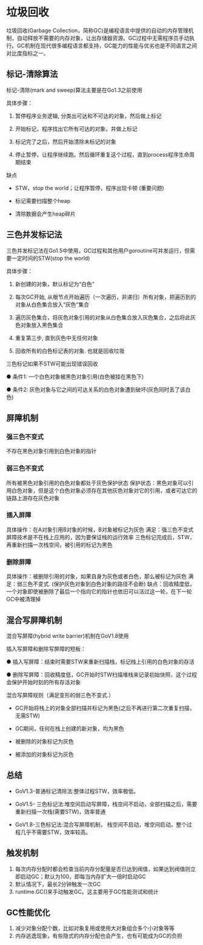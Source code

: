 # 垃圾回收
垃圾回收(Garbage Collection，简称GC)是编程语言中提供的自动的内存管理机制，自动释放不需要的内存对象，让出存储器资源。GC过程中无需程序员手动执行。GC机制在现代很多编程语言都支持，GC能力的性能与优劣也是不同语言之间对比度指标之一。
## 标记-清除算法
标记-清除(mark and sweep)算法主要是在Go1.3之前使用

具体步骤：
1. 暂停程序业务逻辑, 分类出可达和不可达的对象，然后做上标记

2. 开始标记，程序找出它所有可达的对象，并做上标记
3. 标记完了之后，然后开始清除未标记的对象
4. 停止暂停，让程序继续跑。然后循环重复这个过程，直到process程序生命周期结束

缺点
* STW，stop the world；让程序暂停，程序出现卡顿 (重要问题)

* 标记需要扫描整个heap
* 清除数据会产生heap碎片

## 三色并发标记法
三色并发标记法在Go1.5中使用，GC过程和其他用户goroutine可并发运行，但需要一定时间的STW(stop the world)

具体步骤：
1. 新创建的对象，默认标记为“白色”

2. 每次GC开始, 从根节点开始遍历（一次遍历，非递归）所有对象，把遍历到的对象从白色集合放入“灰色”集合
3. 遍历灰色集合，将灰色对象引用的对象从白色集合放入灰色集合，之后将此灰色对象放入黑色集合
4. 重复第三步, 直到灰色中无任何对象
5. 回收所有的白色标记表的对象. 也就是回收垃圾

三色标记如果不STW可能出现错误回收

● 条件1: 一个白色对象被黑色对象引用(白色被挂在黑色下)

● 条件2: 灰色对象与它之间的可达关系的白色对象遭到破坏(灰色同时丢了该白色)
## 屏障机制
### 强三色不变式
不存在黑色对象引用到白色对象的指针
### 弱三色不变式
所有被黑色对象引用的白色对象都处于灰色保护状态
保护状态：黑色对象可以引用白色对象，但是这个白色对象必须存在其他灰色对象对它的引用，或者可达它的链路上游存在灰色对象
### 插入屏障
具体操作：在A对象引用B对象的时候，B对象被标记为灰色
满足：强三色不变式
屏障技术是不在栈上应用的，因为要保证栈的运行效率
三色标记完成后，STW，再重新扫描一次栈空间，被引用的标记为黑色
### 删除屏障
具体操作：被删除引用的对象，如果自身为灰色或者白色，那么被标记为灰色
满足：弱三色不变式. (保护灰色对象到白色对象的路径不会断)
缺点：回收精度低，一个对象即使被删除了最后一个指向它的指针也依旧可以活过这一轮，在下一轮GC中被清理掉
## 混合写屏障机制
混合写屏障(hybrid write barrier)机制在GoV1.8使用

插入写屏障和删除写屏障的短板：

●  插入写屏障：结束时需要STW来重新扫描栈，标记栈上引用的白色对象的存活

●  删除写屏障：回收精度低，GC开始时STW扫描堆栈来记录初始快照，这个过程会保护开始时刻的所有存活对象
 
混合写屏障规则（满足变形的弱三色不变式.）
* GC开始将栈上的对象全部扫描并标记为黑色(之后不再进行第二次重复扫描，无需STW)

* GC期间，任何在栈上创建的新对象，均为黑色
* 被删除的对象标记为灰色
* 被添加的对象标记为灰色
## 总结
* GoV1.3-普通标记清除法:整体过程STW，效率极低。

* GoV1.5- 三色标记法:堆空间启动写屏障，栈空间不启动，全部扫描之后，需要重新扫描一次栈(需要STW)，效率普通

* GoV1.8-三色标记法:混合写屏障机制， 栈空间不启动，堆空间启动。整个过程几乎不需要STW，效率较高。

## 触发机制
1. 每次内存分配时都会检查当前内存分配量是否已达到阀值，如果达到阀值则立即启动GC；默认为100，即每当内存扩大一倍时启动GC
2. 默认情况下，最长2分钟触发一次GC
3. runtime.GC()来手动触发GC。这主要用于GC性能测试和统计

## GC性能优化
1. 减少对象分配个数，比如对象复用或使用大对象组合多个小对象等等
2. 内存逃逸现象，有些隐式的内存分配也会产生，也有可能成为GC的负担